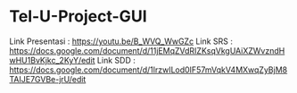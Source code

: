 # Tel-U-Project-GUI

Link Presentasi : https://youtu.be/B_WVQ_WwGZc
Link SRS : https://docs.google.com/document/d/11jEMqZVdRIZKsqVkgUAiXZWvzndHwHU1BvKjkc_2KyY/edit
Link SDD : https://docs.google.com/document/d/1lrzwILod0IF57mVqkV4MXwqZyBjM8TAIJE7GVBe-jrU/edit

